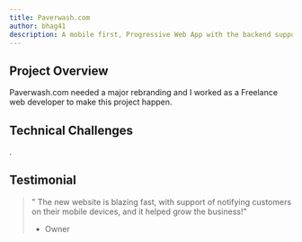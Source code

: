 ```yaml
---
title: Paverwash.com
author: bhag41
description: A mobile first, Progressive Web App with the backend supporting WordPress.
---
```


## Project Overview

Paverwash.com needed a major rebranding and I worked as a Freelance web developer to make this project happen.

## Technical Challenges

.

## Testimonial

> " The new website is blazing fast, with support of notifying customers on their mobile devices, and it helped grow the business!"
>
> - Owner
